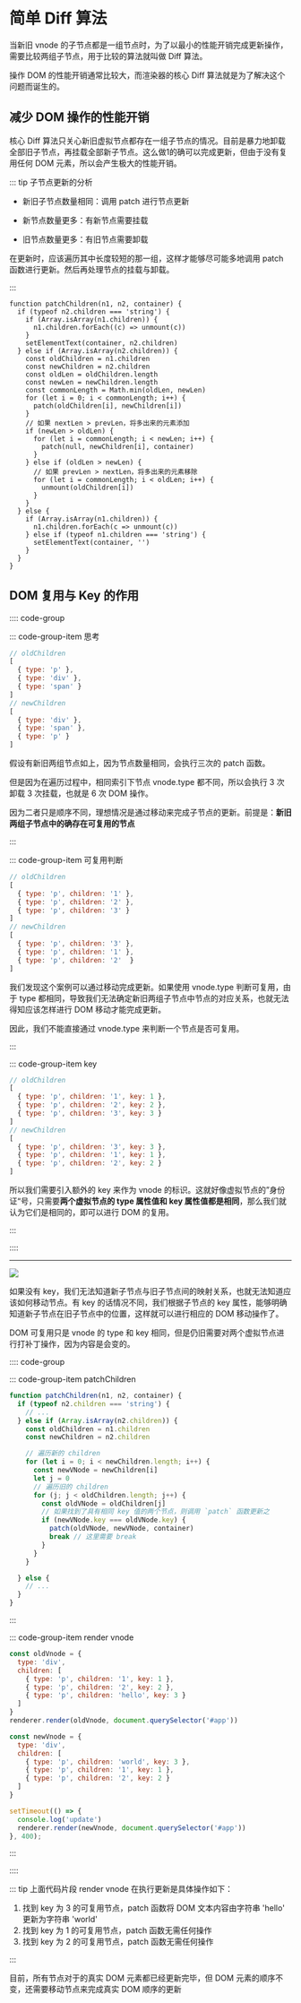# 简单 Diff 算法

当新旧 vnode 的子节点都是一组节点时，为了以最小的性能开销完成更新操作，需要比较两组子节点，用于比较的算法就叫做 Diff 算法。

操作 DOM 的性能开销通常比较大，而渲染器的核心 Diff 算法就是为了解决这个问题而诞生的。

## 减少 DOM 操作的性能开销

核心 Diff 算法只关心新旧虚拟节点都存在一组子节点的情况。目前是暴力地卸载全部旧子节点，再挂载全部新子节点。这么做1的确可以完成更新，但由于没有复用任何 DOM 元素，所以会产生极大的性能开销。

::: tip 子节点更新的分析

- 新旧子节点数量相同：调用 patch 进行节点更新

- 新节点数量更多：有新节点需要挂载

- 旧节点数量更多：有旧节点需要卸载

在更新时，应该遍历其中长度较短的那一组，这样才能够尽可能多地调用 patch 函数进行更新。然后再处理节点的挂载与卸载。   

::: 

```js{13-15}
function patchChildren(n1, n2, container) {
  if (typeof n2.children === 'string') {
    if (Array.isArray(n1.children)) {
      n1.children.forEach((c) => unmount(c))
    }
    setElementText(container, n2.children)
  } else if (Array.isArray(n2.children)) {
    const oldChildren = n1.children
    const newChildren = n2.children
    const oldLen = oldChildren.length
    const newLen = newChildren.length
    const commonLength = Math.min(oldLen, newLen)
    for (let i = 0; i < commonLength; i++) {
      patch(oldChildren[i], newChildren[i])
    }
    // 如果 nextLen > prevLen，将多出来的元素添加
    if (newLen > oldLen) {
      for (let i = commonLength; i < newLen; i++) {
        patch(null, newChildren[i], container)
      }
    } else if (oldLen > newLen) {
      // 如果 prevLen > nextLen，将多出来的元素移除
      for (let i = commonLength; i < oldLen; i++) {
        unmount(oldChildren[i])
      }
    }
  } else {
    if (Array.isArray(n1.children)) {
      n1.children.forEach(c => unmount(c))
    } else if (typeof n1.children === 'string') {
      setElementText(container, '')
    }
  }
}
```

## DOM 复用与 Key 的作用

:::: code-group

::: code-group-item 思考

```js
// oldChildren
[
  { type: 'p' },
  { type: 'div' },
  { type: 'span' }
]
// newChildren
[
  { type: 'div' },
  { type: 'span' },
  { type: 'p' }
]
```

假设有新旧两组节点如上，因为节点数量相同，会执行三次的 patch 函数。

但是因为在遍历过程中，相同索引下节点 vnode.type 都不同，所以会执行 3 次卸载 3 次挂载，也就是 6 次 DOM 操作。

因为二者只是顺序不同，理想情况是通过移动来完成子节点的更新。前提是：**新旧两组子节点中的确存在可复用的节点**

:::

::: code-group-item 可复用判断

```js
// oldChildren
[
  { type: 'p', children: '1' },
  { type: 'p', children: '2' },
  { type: 'p', children: '3' }
]
// newChildren
[
  { type: 'p', children: '3' },
  { type: 'p', children: '1' },
  { type: 'p', children: '2'  }
]
```

我们发现这个案例可以通过移动完成更新。如果使用 vnode.type 判断可复用，由于 type 都相同，导致我们无法确定新旧两组子节点中节点的对应关系，也就无法得知应该怎样进行 DOM 移动才能完成更新。

因此，我们不能直接通过 vnode.type 来判断一个节点是否可复用。

:::

::: code-group-item key

```js
// oldChildren
[
  { type: 'p', children: '1', key: 1 },
  { type: 'p', children: '2', key: 2 },
  { type: 'p', children: '3', key: 3 }
]
// newChildren
[
  { type: 'p', children: '3', key: 3 },
  { type: 'p', children: '1', key: 1 },
  { type: 'p', children: '2', key: 2 }
]
```

所以我们需要引入额外的 key 来作为 vnode 的标识。这就好像虚拟节点的”身份证“号，只需要**两个虚拟节点的 type 属性值和 key 属性值都是相同**，那么我们就认为它们是相同的，即可以进行 DOM 的复用。

:::

::::

---

![](https://raw.githubusercontent.com/caffreygo/static/main/blog/Vuejs3/key.png)

如果没有 key，我们无法知道新子节点与旧子节点间的映射关系，也就无法知道应该如何移动节点。有 key 的话情况不同，我们根据子节点的 key 属性，能够明确知道新子节点在旧子节点中的位置，这样就可以进行相应的 DOM 移动操作了。

DOM 可复用只是 vnode 的 type 和 key 相同，但是仍旧需要对两个虚拟节点进行打补丁操作，因为内容是会变的。

:::: code-group

::: code-group-item patchChildren

```js
function patchChildren(n1, n2, container) {
  if (typeof n2.children === 'string') {
    // ...
  } else if (Array.isArray(n2.children)) {
    const oldChildren = n1.children
    const newChildren = n2.children

    // 遍历新的 children
    for (let i = 0; i < newChildren.length; i++) {
      const newVNode = newChildren[i]
      let j = 0
      // 遍历旧的 children
      for (j; j < oldChildren.length; j++) {
        const oldVNode = oldChildren[j]
        // 如果找到了具有相同 key 值的两个节点，则调用 `patch` 函数更新之
        if (newVNode.key === oldVNode.key) {
          patch(oldVNode, newVNode, container)
          break // 这里需要 break
        }
      }
    }

  } else {
    // ...
  }
}
```

:::

::: code-group-item render vnode

```js
const oldVnode = {
  type: 'div',
  children: [
    { type: 'p', children: '1', key: 1 },
    { type: 'p', children: '2', key: 2 },
    { type: 'p', children: 'hello', key: 3 }
  ]
}
renderer.render(oldVnode, document.querySelector('#app'))

const newVnode = {
  type: 'div',
  children: [
    { type: 'p', children: 'world', key: 3 },
    { type: 'p', children: '1', key: 1 },
    { type: 'p', children: '2', key: 2 }
  ]
}

setTimeout(() => {
  console.log('update')
  renderer.render(newVnode, document.querySelector('#app'))
}, 400);
```

:::

::::

::: tip 上面代码片段 render vnode 在执行更新是具体操作如下：

1. 找到 key 为 3 的可复用节点，patch 函数将 DOM 文本内容由字符串 'hello' 更新为字符串 'world'
2. 找到 key 为 1 的可复用节点，patch 函数无需任何操作
3. 找到 key 为 2 的可复用节点，patch 函数无需任何操作

:::

目前，所有节点对于的真实 DOM 元素都已经更新完毕，但 DOM 元素的顺序不变，还需要移动节点来完成真实 DOM 顺序的更新 